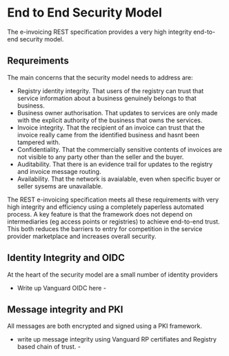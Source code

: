# End to End Security Model

The e-invoicing REST specification provides a very high integrity end-to-end security model.

## Requreiments

The main concerns that the security model needs to address are:
* Registry identity integrity.  That users of the registry can trust that service information about a business genuinely belongs to that business.
* Business owner authorisation.  That updates to services are only made with the explicit authority of the business that owns the services.
* Invoice integrity.  That the recipient of an invoice can trust that the invoice really came from the identified business and hasnt been tampered with.
* Confidentiality.  That the commercially sensitive contents of invoices are not visible to any party other than the seller and the buyer.
* Auditability.  That there is an evidence trail for updates to the registry and invoice message routing.
* Availability.  That the network is avaialable, even when specific buyer or seller sysems are unavailable.

The REST e-invoicing specification meets all these requirements with very high integrity and efficiency using a completely paperless automated process.  A key feature is that the framework does not depend on intermediaries (eg access points or registries) to achieve end-to-end trust.  This both reduces the barriers to entry for competition in the service provider marketplace and increases overall security.

## Identity Integrity and OIDC

At the heart of the security model are a small number of identity providers  

- Write up Vanguard OIDC here - 

## Message integrity and PKI

All messages are both encrypted and signed using a PKI framework.

- write up message integrity using Vanguard RP certifiates and Registry based chain of trust. - 


